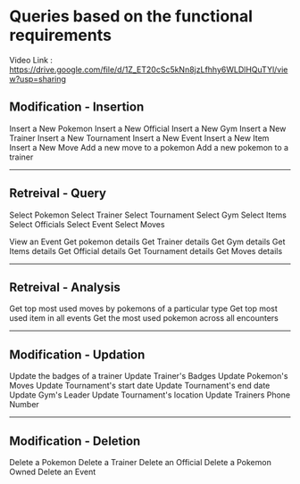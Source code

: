 # Queries based on the functional requirements

Video Link : https://drive.google.com/file/d/1Z_ET20cSc5kNn8jzLfhhy6WLDlHQuTYl/view?usp=sharing

## Modification - Insertion
Insert a New Pokemon
Insert a New Official
Insert a New Gym
Insert a New Trainer
Insert a New Tournament
Insert a New Event
Insert a New Item
Insert a New Move
Add a new move to a pokemon
Add a new pokemon to a trainer

--- 

## Retreival - Query
Select Pokemon
Select Trainer
Select Tournament
Select Gym
Select Items
Select Officials
Select Event
Select Moves

View an Event
Get pokemon details
Get Trainer details
Get Gym details
Get Items details
Get Official details
Get Tournament details
Get Moves details

---

## Retreival - Analysis
Get top most used moves by pokemons of a particular type
Get top most used item in all events
Get the most used pokemon across all encounters

---

## Modification - Updation
Update the badges of a trainer
Update Trainer's Badges
Update Pokemon's Moves
Update Tournament's start date
Update Tournament's end date
Update Gym's Leader
Update Tournament's location
Update Trainers Phone Number

---

## Modification - Deletion
Delete a Pokemon
Delete a Trainer
Delete an Official
Delete a Pokemon Owned
Delete an Event
